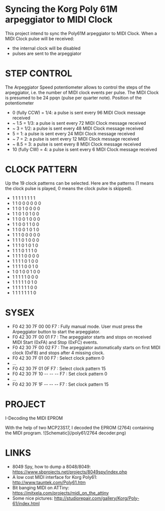 # Syncing the Korg Poly 61M arpeggiator to MIDI Clock

This project intend to sync the Poly61M arpeggiator to MIDI Clock. When a MIDI Clock pulse will be received:
- the internal clock will be disabled
- pulses are sent to the arpeggiator

STEP CONTROL
==================================
The Arpeggiator Speed potentiometer allows to control the steps of the arpeggiator, 
i.e. the number of MIDI clock events per pulse.
The MIDI Clock is presumed to be 24 ppqn (pulse per quarter note).
Position of the potentiometer 
- 0 (fully CCW) = 1/4: a pulse is sent every 96 MIDI Clock message received
- ~ 1.5 = 1/3: a pulse is sent every 72 MIDI Clock message received
- ~ 3 = 1/2: a pulse is sent every 48 MIDI Clock message received
- 5 = 1: a pulse is sent every 24 MIDI Clock message received
- ~ 7 = 2: a pulse is sent every 12 MIDI Clock message received
- ~ 8.5 = 3: a pulse is sent every 8 MIDI Clock message received
- 10 (fully CW) = 4: a pulse is sent every 6 MIDI Clock message received

CLOCK PATTERN
==================================
Up the 19 clock patterns can be selected. Here are the patterns (1 means the clock pulse is played, 0 means the clock pulse is skipped).

- 1 1 1 1 1 1 1 1
- 1 1 0 0 0 0 0 0
- 1 1 0 1 0 0 0 0
- 1 1 0 1 0 1 0 0
- 1 1 0 0 1 0 0 0
- 1 1 0 0 1 1 0 0
- 1 1 0 0 1 0 1 0
- 1 1 1 0 0 0 0 0
- 1 1 1 0 1 0 0 0
- 1 1 1 0 1 0 1 0
- 1 1 1 0 1 1 1 0
- 1 1 1 1 0 0 0 0
- 1 1 1 1 0 1 0 0
- 1 1 1 1 0 0 1 0
- 1 0 1 0 0 1 0 0
- 1 1 1 1 1 0 0 0
- 1 1 1 1 1 0 1 0
- 1 1 1 1 1 1 0 0
- 1 1 1 1 1 1 1 0

SYSEX
==================================
- F0 42 30 7F 00 00 F7 : Fully manual mode. User must press the Arpeggiator button to start the arpeggiator. 
- F0 42 30 7F 00 01 F7 : The arpeggiator starts and stops on received MIDI Start (0xFA) and Stop (0xFC) events.
- F0 42 30 7F 00 02 F7 : The arpeggiator automatically starts on first MIDI clock (0xF8) and stops after 4 missing clock.
- F0 42 30 7F 01 00 F7 : Select clock pattern 0
- ...
- F0 42 30 7F 01 0F F7 : Select clock pattern 15
- F0 42 30 7F 10 -- -- -- F7 : Set clock pattern 0
- ...
- F0 42 30 7F 1F -- -- -- F7 : Set clock pattern 15

PROJECT
==================================
I-Decoding the MIDI EPROM
<p>
With the help of two MCP23S17, I decoded the EPROM (2764) containing the MIDI program.
![Schematic](/poly61/2764 decoder.png)
</p>

LINKS
==================================
- 8049 Spy, how to dump a 8048/8049: https://www.sbprojects.net/projects/8049spy/index.php
- A low cost MIDI interface for Korg Poly61: http://www.tauntek.com/Poly61.htm
- Bit banging MIDI on ATTiny: https://mitxela.com/projects/midi_on_the_attiny
- Some nice pictures: http://studiorepair.com/gallery/Korg/Poly-61/index.html
